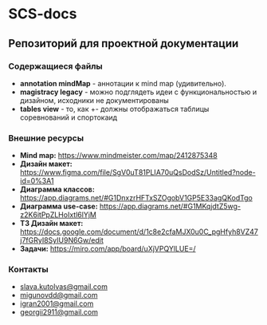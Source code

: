 # SCS-docs

## Репозиторий для проектной документации

### Содержащиеся файлы

+ **annotation mindMap** - аннотации к mind map (удивительно).
+ **magistracy legacy** - можно подглядеть идеи с функциональностью и дизайном, исходники не документированы
+ **tables view** - то, как +- должны отображаться таблицы соревнований и спортокаид

### Внешние ресурсы

+ **Mind map:** https://www.mindmeister.com/map/2412875348
+ **Дизайн макет:** https://www.figma.com/file/SgV0uT81PLIA70uQsDodSz/Untitled?node-id=0%3A1
+ **Диаграмма классов:** https://app.diagrams.net/#G1DnxzrHFTxSZOgobV1GP5E33agQKodTgo
+ **Диаграмма use-case:** https://app.diagrams.net/#G1MKqjdtZ5wg-z2K6itPpZLHoIxtl6lYjM
+ **ТЗ Дизайн макет:** https://docs.google.com/document/d/1c8e2cfaMJX0u0C_pgHfyh8VZ47j7fGRyI8SyIU9N6Gw/edit
+ **Задачи:** https://miro.com/app/board/uXjVPQYlLUE=/

### Контакты

+ slava.kutolvas@gmail.com
+ migunovdd@gmail.com
+ igran2001@gmail.com
+ georgii2911@gmail.com

